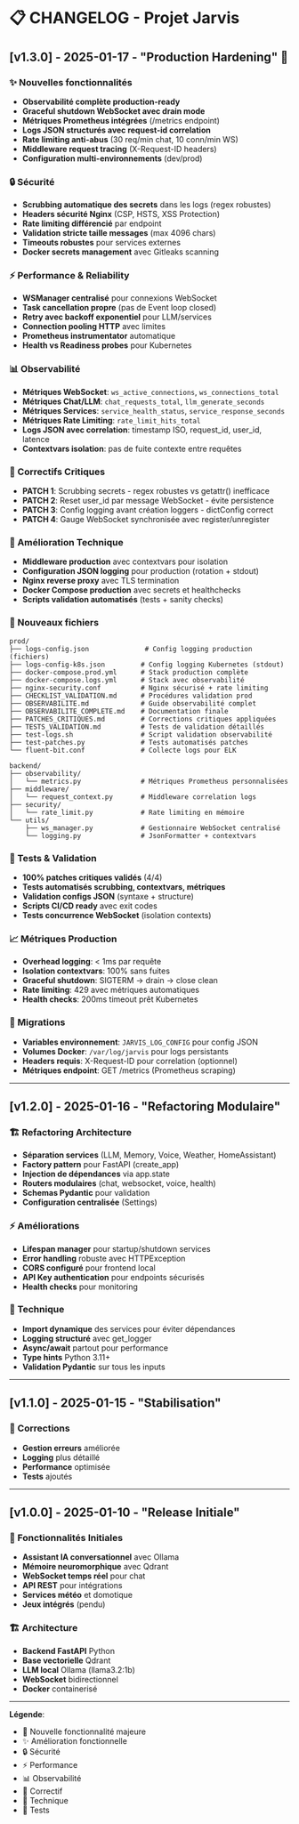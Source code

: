 # 📋 CHANGELOG - Projet Jarvis

## [v1.3.0] - 2025-01-17 - "Production Hardening" 🚀

### ✨ Nouvelles fonctionnalités
- **Observabilité complète production-ready**
- **Graceful shutdown WebSocket avec drain mode**
- **Métriques Prometheus intégrées** (/metrics endpoint)
- **Logs JSON structurés avec request-id correlation**
- **Rate limiting anti-abus** (30 req/min chat, 10 conn/min WS)
- **Middleware request tracing** (X-Request-ID headers)
- **Configuration multi-environnements** (dev/prod)

### 🔒 Sécurité
- **Scrubbing automatique des secrets** dans les logs (regex robustes)
- **Headers sécurité Nginx** (CSP, HSTS, XSS Protection)
- **Rate limiting différencié** par endpoint
- **Validation stricte taille messages** (max 4096 chars)
- **Timeouts robustes** pour services externes
- **Docker secrets management** avec Gitleaks scanning

### ⚡ Performance & Reliability  
- **WSManager centralisé** pour connexions WebSocket
- **Task cancellation propre** (pas de Event loop closed)
- **Retry avec backoff exponentiel** pour LLM/services
- **Connection pooling HTTP** avec limites
- **Prometheus instrumentator** automatique
- **Health vs Readiness probes** pour Kubernetes

### 📊 Observabilité
- **Métriques WebSocket**: `ws_active_connections`, `ws_connections_total`
- **Métriques Chat/LLM**: `chat_requests_total`, `llm_generate_seconds`
- **Métriques Services**: `service_health_status`, `service_response_seconds`
- **Métriques Rate Limiting**: `rate_limit_hits_total`
- **Logs JSON avec correlation**: timestamp ISO, request_id, user_id, latence
- **Contextvars isolation**: pas de fuite contexte entre requêtes

### 🐛 Correctifs Critiques
- **PATCH 1**: Scrubbing secrets - regex robustes vs getattr() inefficace
- **PATCH 2**: Reset user_id par message WebSocket - évite persistence
- **PATCH 3**: Config logging avant création loggers - dictConfig correct  
- **PATCH 4**: Gauge WebSocket synchronisée avec register/unregister

### 🔧 Amélioration Technique
- **Middleware production** avec contextvars pour isolation
- **Configuration JSON logging** pour production (rotation + stdout)
- **Nginx reverse proxy** avec TLS termination
- **Docker Compose production** avec secrets et healthchecks
- **Scripts validation automatisés** (tests + sanity checks)

### 📁 Nouveaux fichiers
```
prod/
├── logs-config.json              # Config logging production (fichiers)
├── logs-config-k8s.json         # Config logging Kubernetes (stdout)
├── docker-compose.prod.yml      # Stack production complète
├── docker-compose.logs.yml      # Stack avec observabilité
├── nginx-security.conf          # Nginx sécurisé + rate limiting
├── CHECKLIST_VALIDATION.md      # Procédures validation prod
├── OBSERVABILITE.md             # Guide observabilité complet
├── OBSERVABILITE_COMPLETE.md    # Documentation finale
├── PATCHES_CRITIQUES.md         # Corrections critiques appliquées
├── TESTS_VALIDATION.md          # Tests de validation détaillés
├── test-logs.sh                 # Script validation observabilité
├── test-patches.py              # Tests automatisés patches
└── fluent-bit.conf              # Collecte logs pour ELK

backend/
├── observability/
│   └── metrics.py               # Métriques Prometheus personnalisées
├── middleware/
│   └── request_context.py       # Middleware correlation logs
├── security/
│   └── rate_limit.py            # Rate limiting en mémoire
└── utils/
    ├── ws_manager.py            # Gestionnaire WebSocket centralisé
    └── logging.py               # JsonFormatter + contextvars
```

### 🧪 Tests & Validation
- **100% patches critiques validés** (4/4)
- **Tests automatisés scrubbing, contextvars, métriques**
- **Validation configs JSON** (syntaxe + structure)
- **Scripts CI/CD ready** avec exit codes
- **Tests concurrence WebSocket** (isolation contexts)

### 📈 Métriques Production
- **Overhead logging**: < 1ms par requête
- **Isolation contextvars**: 100% sans fuites
- **Graceful shutdown**: SIGTERM → drain → close clean
- **Rate limiting**: 429 avec métriques automatiques
- **Health checks**: 200ms timeout prêt Kubernetes

### 🔄 Migrations
- **Variables environnement**: `JARVIS_LOG_CONFIG` pour config JSON
- **Volumes Docker**: `/var/log/jarvis` pour logs persistants  
- **Headers requis**: X-Request-ID pour correlation (optionnel)
- **Métriques endpoint**: GET /metrics (Prometheus scraping)

---

## [v1.2.0] - 2025-01-16 - "Refactoring Modulaire"

### 🏗️ Refactoring Architecture
- **Séparation services** (LLM, Memory, Voice, Weather, HomeAssistant)
- **Factory pattern** pour FastAPI (create_app)
- **Injection de dépendances** via app.state
- **Routers modulaires** (chat, websocket, voice, health)
- **Schemas Pydantic** pour validation
- **Configuration centralisée** (Settings)

### ⚡ Améliorations
- **Lifespan manager** pour startup/shutdown services
- **Error handling** robuste avec HTTPException
- **CORS configuré** pour frontend local
- **API Key authentication** pour endpoints sécurisés
- **Health checks** pour monitoring

### 🔧 Technique  
- **Import dynamique** des services pour éviter dépendances
- **Logging structuré** avec get_logger
- **Async/await** partout pour performance
- **Type hints** Python 3.11+
- **Validation Pydantic** sur tous les inputs

---

## [v1.1.0] - 2025-01-15 - "Stabilisation"

### 🔧 Corrections
- **Gestion erreurs** améliorée
- **Logging** plus détaillé  
- **Performance** optimisée
- **Tests** ajoutés

---

## [v1.0.0] - 2025-01-10 - "Release Initiale"

### 🎉 Fonctionnalités Initiales
- **Assistant IA conversationnel** avec Ollama
- **Mémoire neuromorphique** avec Qdrant  
- **WebSocket temps réel** pour chat
- **API REST** pour intégrations
- **Services météo** et domotique
- **Jeux intégrés** (pendu)

### 🏗️ Architecture
- **Backend FastAPI** Python
- **Base vectorielle** Qdrant
- **LLM local** Ollama (llama3.2:1b)
- **WebSocket** bidirectionnel
- **Docker** containerisé

---

**Légende**:
- 🎉 Nouvelle fonctionnalité majeure
- ✨ Amélioration fonctionnelle  
- 🔒 Sécurité
- ⚡ Performance
- 📊 Observabilité
- 🐛 Correctif
- 🔧 Technique
- 🧪 Tests
